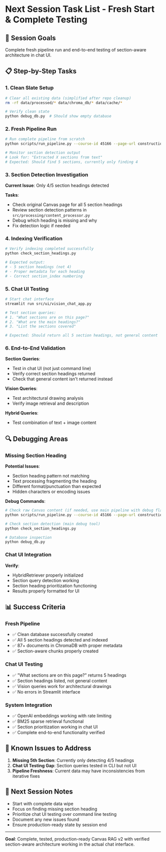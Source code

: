 # Next Session Task List - Fresh Start & Complete Testing

## 🎯 Session Goals
Complete fresh pipeline run and end-to-end testing of section-aware architecture in chat UI.

## 📋 Step-by-Step Tasks

### 1. Clean Slate Setup
```bash
# Clear all existing data (simplified after repo cleanup)
rm -rf data/processed/* data/chroma_db/* data/cache/*

# Verify clean state
python debug_db.py  # Should show empty database
```

### 2. Fresh Pipeline Run
```bash
# Run complete pipeline from scratch
python scripts/run_pipeline.py --course-id 45166 --page-url construction-drawing-package-2

# Monitor section detection output
# Look for: "Extracted X sections from text"
# Expected: Should find 5 sections, currently only finding 4
```

### 3. Section Detection Investigation
**Current Issue**: Only 4/5 section headings detected

**Tasks**:
- Check original Canvas page for all 5 section headings
- Review section detection patterns in `src/processing/content_processor.py`
- Debug which heading is missing and why
- Fix detection logic if needed

### 4. Indexing Verification
```bash
# Verify indexing completed successfully
python check_section_headings.py

# Expected output:
# - 5 section headings (not 4)
# - Proper metadata for each heading
# - Correct section_index numbering
```

### 5. Chat UI Testing
```bash
# Start chat interface
streamlit run src/ui/vision_chat_app.py

# Test section queries:
# 1. "What sections are on this page?"
# 2. "What are the main headings?"
# 3. "List the sections covered"

# Expected: Should return all 5 section headings, not general content
```

### 6. End-to-End Validation
**Section Queries**:
- Test in chat UI (not just command line)
- Verify correct section headings returned
- Check that general content isn't returned instead

**Vision Queries**:
- Test architectural drawing analysis
- Verify image retrieval and description

**Hybrid Queries**:
- Test combination of text + image content

## 🔍 Debugging Areas

### Missing Section Heading
**Potential Issues**:
- Section heading pattern not matching
- Text processing fragmenting the heading
- Different format/punctuation than expected
- Hidden characters or encoding issues

**Debug Commands**:
```bash
# Check raw Canvas content (if needed, use main pipeline with debug flag)
python scripts/run_pipeline.py --course-id 45166 --page-url construction-drawing-package-2 --debug

# Check section detection (main debug tool)
python check_section_headings.py

# Database inspection
python debug_db.py
```

### Chat UI Integration
**Verify**:
- HybridRetriever properly initialized
- Section query detection working
- Section heading prioritization functioning
- Results properly formatted for UI

## 📊 Success Criteria

### Fresh Pipeline
- ✅ Clean database successfully created
- ✅ All 5 section headings detected and indexed
- ✅ 87+ documents in ChromaDB with proper metadata
- ✅ Section-aware chunks properly created

### Chat UI Testing
- ✅ "What sections are on this page?" returns 5 headings
- ✅ Section headings listed, not general content
- ✅ Vision queries work for architectural drawings
- ✅ No errors in Streamlit interface

### System Integration
- ✅ OpenAI embeddings working with rate limiting
- ✅ BM25 sparse retrieval functional
- ✅ Section prioritization working in chat UI
- ✅ Complete end-to-end functionality verified

## 🚫 Known Issues to Address

1. **Missing 5th Section**: Currently only detecting 4/5 headings
2. **Chat UI Testing Gap**: Section queries tested in CLI but not UI
3. **Pipeline Freshness**: Current data may have inconsistencies from iterative fixes

## 📝 Next Session Notes

- Start with complete data wipe
- Focus on finding missing section heading
- Prioritize chat UI testing over command line testing
- Document any new issues found
- Ensure production-ready state by session end

---

**Goal**: Complete, tested, production-ready Canvas RAG v2 with verified section-aware architecture working in the actual chat interface.
